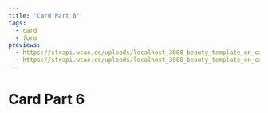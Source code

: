 ```yaml
---
title: "Card Part 6"
tags:
  - card
  - form
previews:
  - https://strapi.wcao.cc/uploads/localhost_3008_beauty_template_en_card_6_i_Phone_12_Pro_1_ec5357b137.jpg
  - https://strapi.wcao.cc/uploads/localhost_3008_beauty_template_en_card_6_i_Phone_12_Pro_4ea5561f47.jpg
---
```


# Card Part 6

